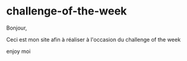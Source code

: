 # challenge-of-the-week

Bonjour,

Ceci est mon site afin à réaliser à l'occasion du challenge of the week

enjoy moi 
